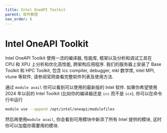```yaml
---
title: Intel OneAPI Toolkit
parent: 软件教程
nav_order: 6
---
```


# Intel OneAPI Toolkit

Intel OneAPI Toolkit 使用一流的编译器, 性能库, 框架以及分析和调试工具在 CPU 和 XPU 上分析和优化高性能, 跨架构应用程序. 我们的服务器上安装了 Base Toolkit 和 HPC Toolkit, 包含 icc compiler, debugger, mkl 数学库, intel MPI, vtune 等软件, 请参阅官网查看完整软件列表及使用方法.

通过 `module avail` 你可以看到可以使用的最新版的 Intel 软件. 如果你希望使用 2024 年以前的 Intel Toolkit (比如你的编译器还是 `icc` 而不是 `icx`), 你可以在命令行中运行

~~~ bash
module use --append /opt/intel/oneapi/modulefiles
~~~

然后再使用`module avail`, 你会看到可用模块中新添了所有 Intel 提供的模块, 这时你可以加载你需要用的模块.
